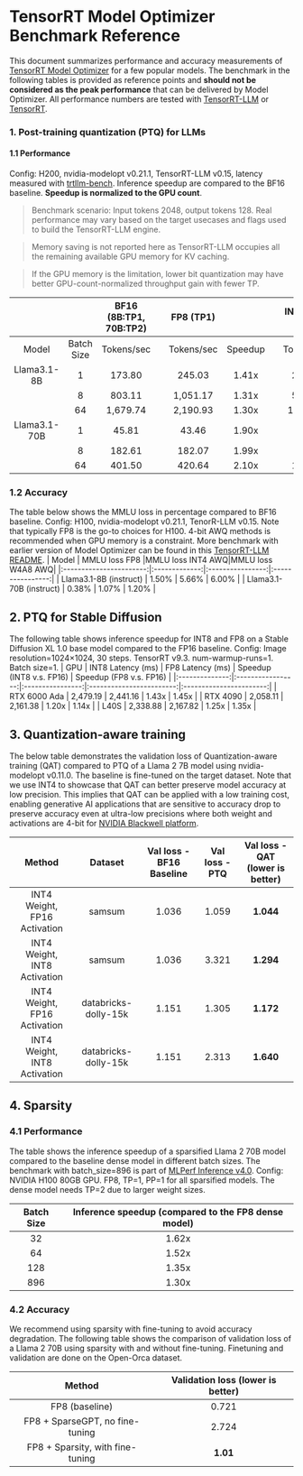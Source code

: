 # TensorRT Model Optimizer Benchmark Reference

This document summarizes performance and accuracy measurements of [TensorRT Model Optimizer](https://github.com/NVIDIA/TensorRT-Model-Optimizer) for a few popular models.
The benchmark in the following tables is provided as reference points and **should not be considered as the peak
performance** that can be delivered by Model Optimizer. All performance numbers are tested with [TensorRT-LLM](https://github.com/NVIDIA/TensorRT-LLM) or [TensorRT](https://developer.nvidia.com/tensorrt-getting-started).

### 1. Post-training quantization (PTQ) for LLMs

#### 1.1 Performance

Config: H200, nvidia-modelopt v0.21.1, TensorRT-LLM v0.15, latency measured with [trtllm-bench](https://github.com/NVIDIA/TensorRT-LLM/blob/main/docs/source/performance/perf-overview.md#for-non-gh200-systems-1).
Inference speedup are compared to the BF16 baseline. **Speedup is normalized to the GPU count**.

> Benchmark scenario: Input tokens 2048, output tokens 128. Real performance may vary based on the target usecases and flags used to build the TensorRT-LLM engine.

> Memory saving is not reported here as TensorRT-LLM occupies all the remaining available GPU memory for KV caching.

> If the GPU memory is the limitation, lower bit quantization may have better GPU-count-normalized throughput gain with fewer TP.

|              |            | BF16 (8B:TP1, 70B:TP2) |   |   FP8 (TP1)  |         |   |INT4 AWQ (TP1)|         |   |W4A8 AWQ (TP1)|         |
|:------------:|:----------:|:----------------------:|:-:|:------------:|:-------:|:-:|:------------:|:-------:|:-:|:------------:|:-------:|
|    Model     | Batch Size |       Tokens/sec       |   |  Tokens/sec  | Speedup |   |  Tokens/sec  | Speedup |   |  Tokens/sec  | Speedup |
|  Llama3.1-8B |      1     |        173.80          |   |    245.03    |  1.41x  |   |   231.75     |  1.33x  |   |   239.70     |  1.38x  |
|              |      8     |        803.11          |   |   1,051.17   |  1.31x  |   |   599.72     |  0.75x  |   |   801.72     |  1.00x  |
|              |     64     |       1,679.74         |   |   2,190.93   |  1.30x  |   |  1,392.78    |  0.83x  |   |  1,930.86    |  1.15x  |
| Llama3.1-70B |      1     |         45.81          |   |     43.46    |  1.90x  |   |    44.10     |  1.93x  |   |    46.31     |  2.02x  |
|              |      8     |        182.61          |   |    182.07    |  1.99x  |   |    93.98     |  1.03x  |   |   140.02     |  1.53x  |
|              |     64     |        401.50          |   |    420.64    |  2.10x  |   |   176.68     |  0.88x  |   |   345.43     |  1.72x  |

### 1.2 Accuracy

The table below shows the MMLU loss in percentage compared to BF16 baseline.
Config: H100, nvidia-modelopt v0.21.1, TenorR-LLM v0.15.
Note that typically FP8 is the go-to choices for H100. 4-bit AWQ methods is recommended when GPU memory is a constraint.
More benchmark with earlier version of Model Optimizer can be found in this [TensorRT-LLM README](https://github.com/NVIDIA/TensorRT-LLM/blob/main/docs/source/blogs/quantization-in-TRT-LLM.md#benchmark).
| Model                   | MMLU loss FP8 |MMLU loss INT4 AWQ|MMLU loss W4A8 AWQ|
|:-----------------------:|:-------------:|:----------------:|:----------------:|
| Llama3.1-8B (instruct)  |     1.50%     |       5.66%      |       6.00%      |
| Llama3.1-70B (instruct) |     0.38%     |       1.07%      |       1.20%      |

## 2. PTQ for Stable Diffusion

The following table shows inference speedup for INT8 and FP8 on a Stable Diffusion XL 1.0 base model compared to the FP16 baseline.
Config: Image resolution=1024×1024, 30 steps. TensorRT v9.3. num-warmup-runs=1. Batch size=1.
|       GPU      | INT8 Latency (ms) | FP8 Latency (ms) | Speedup (INT8 v.s. FP16) | Speedup (FP8 v.s. FP16) |
|:--------------:|:-----------------:|:----------------:|:------------------------:|:-----------------------:|
|  RTX 6000 Ada  |      2,479.19     |     2,441.16     |           1.43x          |          1.45x          |
|    RTX 4090    |      2,058.11     |     2,161.38     |           1.20x          |          1.14x          |
|      L40S      |      2,338.88     |     2,167.82     |           1.25x          |          1.35x          |

## 3. Quantization-aware training

The below table demonstrates the validation loss of Quantization-aware training (QAT) compared to PTQ of a Llama 2 7B model using nvidia-modelopt v0.11.0.
The baseline is fine-tuned on the target dataset. Note that we use INT4 to showcase that QAT can better preserve model accuracy at low precision. This implies that QAT can be applied with a low training cost, enabling generative AI applications that are sensitive to accuracy drop to preserve accuracy even at ultra-low precisions where both weight and activations are 4-bit for [NVIDIA Blackwell platform](https://www.nvidia.com/en-us/data-center/technologies/blackwell-architecture/).

|            Method            |        Dataset       | Val loss - BF16 Baseline | Val loss - PTQ | Val loss - QAT (lower is better) |
|:----------------------------:|:--------------------:|:------------------------:|:--------------:|:--------------:|
| INT4 Weight, FP16 Activation |        samsum        |           1.036          |      1.059     |      **1.044**     |
| INT4 Weight, INT8 Activation |        samsum        |           1.036          |      3.321     |      **1.294**     |
| INT4 Weight, FP16 Activation | databricks-dolly-15k |           1.151          |      1.305     |      **1.172**     |
| INT4 Weight, INT8 Activation | databricks-dolly-15k |           1.151          |      2.313     |      **1.640**     |

## 4. Sparsity

### 4.1 Performance

The table shows the inference speedup of a sparsified Llama 2 70B model compared to the baseline dense model in different batch sizes.
The benchmark with batch_size=896 is part of [MLPerf Inference v4.0](https://developer.nvidia.com/blog/nvidia-h200-tensor-core-gpus-and-nvidia-tensorrt-llm-set-mlperf-llm-inference-records/).
Config: NVIDIA H100 80GB GPU. FP8, TP=1, PP=1 for all sparsified models. The dense model needs TP=2 due to larger weight sizes.

| Batch Size | Inference speedup (compared to the FP8 dense model) |
|:----------:|:---------------------------------------------------:|
|     32     |                        1.62x                        |
|     64     |                        1.52x                        |
|     128    |                        1.35x                        |
|     896    |                        1.30x                        |

### 4.2 Accuracy

We recommend using sparsity with fine-tuning to avoid accuracy degradation.
The following table shows the comparison of validation loss of a Llama 2 70B using sparsity with and without fine-tuning. Finetuning and validation are done on the Open-Orca dataset.

|                 Method           | Validation loss (lower is better) |
|:--------------------------------:|:---------------------------------:|
|          FP8 (baseline)          |                             0.721 |
| FP8 + SparseGPT, no fine-tuning  |                             2.724 |
| FP8 + Sparsity, with fine-tuning |                          **1.01** |
